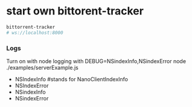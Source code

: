 # start own bittorent-tracker 
~~~bash
bittorrent-tracker
# ws://localhost:8000
~~~



### Logs
Turn on with node logging with DEBUG=NSindexInfo,NSindexError node ./examples/serverExample.js
* NSIndexInfo #stands for NanoClientIndexInfo
* NSIndexError
* NSindexInfo  
* NSindexError
